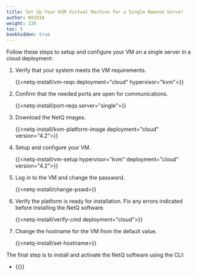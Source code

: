 ```yaml
---
title: Set Up Your KVM Virtual Machine for a Single Remote Server
author: NVIDIA
weight: 226
toc: 5
bookhidden: true
---
```

Follow these steps to setup and configure your VM on a single server in a cloud deployment:

1. Verify that your system meets the VM requirements.

    {{<netq-install/vm-reqs deployment="cloud" hypervisor="kvm">}}

2. Confirm that the needed ports are open for communications.

    {{<netq-install/port-reqs server="single">}}

3. Download the NetQ images.

    {{<netq-install/kvm-platform-image deployment="cloud" version="4.2">}}

4. Setup and configure your VM.

    {{<netq-install/vm-setup hypervisor="kvm" deployment="cloud" version="4.2">}}

5. Log in to the VM and change the password.

    {{<netq-install/change-pswd>}}

6. Verify the platform is ready for installation. Fix any errors indicated before installing the NetQ software.

    {{<netq-install/verify-cmd deployment="cloud">}}

7. Change the hostname for the VM from the default value.

    {{<netq-install/set-hostname>}}

The final step is to install and activate the NetQ software using the CLI:

- {{<link title="Install NetQ Using the CLI" text="Use the CLI">}}
